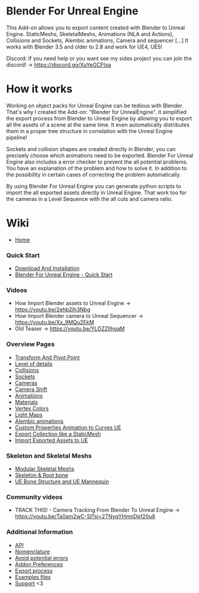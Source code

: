 # Blender For Unreal Engine
This Add-on allows you to export content created with Blender to Unreal Engine. StaticMeshs, SkeletalMeshs, Animations (NLA and Actions), Collisions and Sockets, Alembic animations, Camera and sequencer [...]
It works with Blender 3.5 and older to 2.8 and work for UE4, UE5!

Discord:
If you need help or you want see my sides project you can join the discord!
-> https://discord.gg/XuYeGCFtxa

# How it works 
Working on object packs for Unreal Engine can be tedious with Blender. That's why I created the Add-on: "Blender for UnrealEngine". it simplified the export process from Blender to Unreal Engine by allowing you to export all the assets of a scene at the same time. It even automatically distributes them in a proper tree structure in correlation with the Unreal Engine pipeline!

Sockets and collision shapes are created directly in Blender, you can precisely choose which animations need to be exported. Blender For Unreal Engine also includes a error checker to prevent the all potential problems. You have an explanation of the problem and how to solve it. In addition to the possibility in certain cases of correcting the problem automatically.

By using Blender For Unreal Engine you can generate python scripts to import the all exported assets directly in Unreal Engine. That work too for the cameras in a Level Sequence with the all cuts and camera ratio.

# Wiki
- [Home](https://github.com/xavier150/Blender-For-UnrealEngine-Addons/wiki)
### Quick Start
- [Download And Installation](https://github.com/xavier150/Blender-For-UnrealEngine-Addons/wiki/Download-And-Installation)
- [Blender For Unreal Engine - Quick Start](https://github.com/xavier150/Blender-For-UnrealEngine-Addons/wiki/Blender-For-Unreal-Engine-Quick-Start)
### Videos
- How Import Blender assets to Unreal Engine -> https://youtu.be/2ehb2Ih3Nbg
- How Import Blender camera to Unreal Sequencer -> https://youtu.be/Xx_9MQu2EkM
- Old Teaser -> https://youtu.be/YLOZZIlhgaM
### Overview Pages
- [Transform And Pivot Point](https://github.com/xavier150/Blender-For-UnrealEngine-Addons/wiki/Transform-And-Pivot-Point)
- [Level of details](https://github.com/xavier150/Blender-For-UnrealEngine-Addons/wiki/Level-of-details)
- [Collisions](https://github.com/xavier150/Blender-For-UnrealEngine-Addons/wiki/Collisions)
- [Sockets](https://github.com/xavier150/Blender-For-UnrealEngine-Addons/wiki/Sockets)
- [Cameras](https://github.com/xavier150/Blender-For-UnrealEngine-Addons/wiki/Cameras)
- [Camera Shift](https://github.com/xavier150/Blender-For-UnrealEngine-Addons/wiki/Camera-Shift)
- [Animations](https://github.com/xavier150/Blender-For-UnrealEngine-Addons/wiki/Animations)
- [Materials](https://github.com/xavier150/Blender-For-UnrealEngine-Addons/wiki/Material)
- [Vertex Colors](https://github.com/xavier150/Blender-For-UnrealEngine-Addons/wiki/Vertex-Color)
- [Light Maps](https://github.com/xavier150/Blender-For-UnrealEngine-Addons/wiki/Light-Maps)
- [Alembic animations](https://github.com/xavier150/Blender-For-UnrealEngine-Addons/wiki/Alembic)
- [Custom Properties Animation to Curves UE](https://github.com/xavier150/Blender-For-UnrealEngine-Addons/wiki/Custom-Properties-Animation-to-Curves-UE)
- [Export Collection like a StaticMesh](https://github.com/xavier150/Blender-For-UnrealEngine-Addons/wiki/Export-collection-like-a-StaticMesh)
- [Import Exported Assets to UE](https://github.com/xavier150/Blender-For-UnrealEngine-Addons/wiki/How-import-assets)
### Skeleton and Skeletal Meshs
- [Modular Skeletal Meshs](https://github.com/xavier150/Blender-For-UnrealEngine-Addons/wiki/Modular-skeletal-mesh)
- [Skeleton & Root bone](https://github.com/xavier150/Blender-For-UnrealEngine-Addons/wiki/Skeleton-&-Root-bone)
- [UE Bone Structure and UE Mannequin](https://github.com/xavier150/Blender-For-UnrealEngine-Addons/wiki/UE-Bone-Structure-and-UE-Mannequin)
### Community videos
- TRACK THIS! - Camera Tracking From Blender To Unreal Engine -> https://youtu.be/Ta0am2wC-SI?si=2TNyqYHmnDpf20u8
### Additional Information
- [API](https://github.com/xavier150/Blender-For-UnrealEngine-Addons/wiki/API)
- [Nomenclature](https://github.com/xavier150/Blender-For-UnrealEngine-Addons/wiki/Nomenclature)
- [Avoid potential errors](https://github.com/xavier150/Blender-For-UnrealEngine-Addons/wiki/How-avoid-potential-errors)
- [Addon Preferences](https://github.com/xavier150/Blender-For-UnrealEngine-Addons/wiki/Addon-Preferences)
- [Export process](https://github.com/xavier150/Blender-For-UnrealEngine-Addons/wiki/Export-process)
- [Examples files](https://github.com/xavier150/Blender-For-UnrealEngine-Addons/wiki/Examples-files)
- [Support](https://github.com/xavier150/Blender-For-UnrealEngine-Addons/wiki/Support) <3
